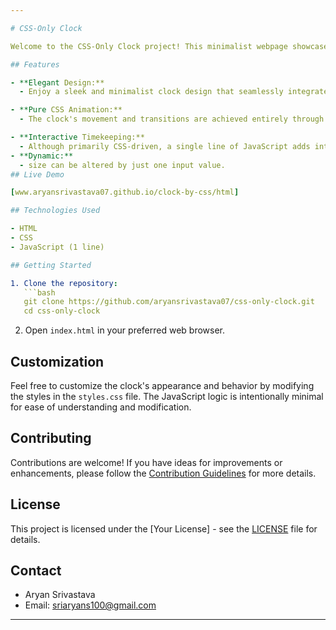 ```yaml
---

# CSS-Only Clock

Welcome to the CSS-Only Clock project! This minimalist webpage showcases a stunning clock created using pure CSS, with just one line of JavaScript for interactivity.

## Features

- **Elegant Design:**
  - Enjoy a sleek and minimalist clock design that seamlessly integrates into any webpage.

- **Pure CSS Animation:**
  - The clock's movement and transitions are achieved entirely through CSS, creating a visually appealing and smooth user experience.

- **Interactive Timekeeping:**
  - Although primarily CSS-driven, a single line of JavaScript adds interactive features, making the clock both beautiful and functional.
- **Dynamic:**
  - size can be altered by just one input value.
## Live Demo

[www.aryansrivastava07.github.io/clock-by-css/html]

## Technologies Used

- HTML
- CSS
- JavaScript (1 line)

## Getting Started

1. Clone the repository:
   ```bash
   git clone https://github.com/aryansrivastava07/css-only-clock.git
   cd css-only-clock
   ```

2. Open `index.html` in your preferred web browser.

## Customization

Feel free to customize the clock's appearance and behavior by modifying the styles in the `styles.css` file. The JavaScript logic is intentionally minimal for ease of understanding and modification.

## Contributing

Contributions are welcome! If you have ideas for improvements or enhancements, please follow the [Contribution Guidelines](CONTRIBUTING.md) for more details.

## License

This project is licensed under the [Your License] - see the [LICENSE](LICENSE) file for details.

## Contact

- Aryan Srivastava
- Email: sriaryans100@gmail.com

---
```

